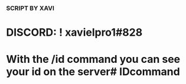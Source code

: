 ### SCRIPT BY XAVI ###

# DISCORD: ! xavielpro1#828

# With the /id command you can see your id on the server# IDcommand
